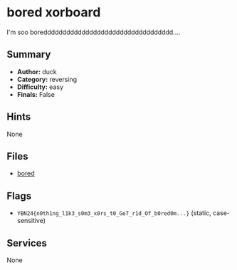 # bored xorboard
I'm soo boredddddddddddddddddddddddddddddddddd....

## Summary
- **Author:** duck
- **Category:** reversing
- **Difficulty:** easy
- **Finals:** False

## Hints
None

## Files
- [bored](<dist/bored>)

## Flags
- `YBN24{n0th1ng_l1k3_s0m3_x0rs_t0_Ge7_r1d_Of_b0red0m...}` (static, case-sensitive)

## Services
None
